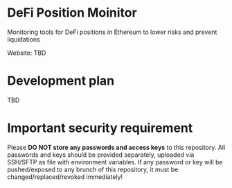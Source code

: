 # DeFi Position Moinitor
Monitoring tools for DeFi positions in Ethereum to lower risks and prevent liquidations

Website: TBD

# Development plan

TBD

# Important security requirement
Please **DO NOT store any passwords and access keys** to this repository. All passwords and keys should be provided separately, uploaded via SSH/SFTP as file with environment variables.
If any password or key will be pushed/exposed to any brunch of this repository, it must be changed/replaced/revoked immediately!
